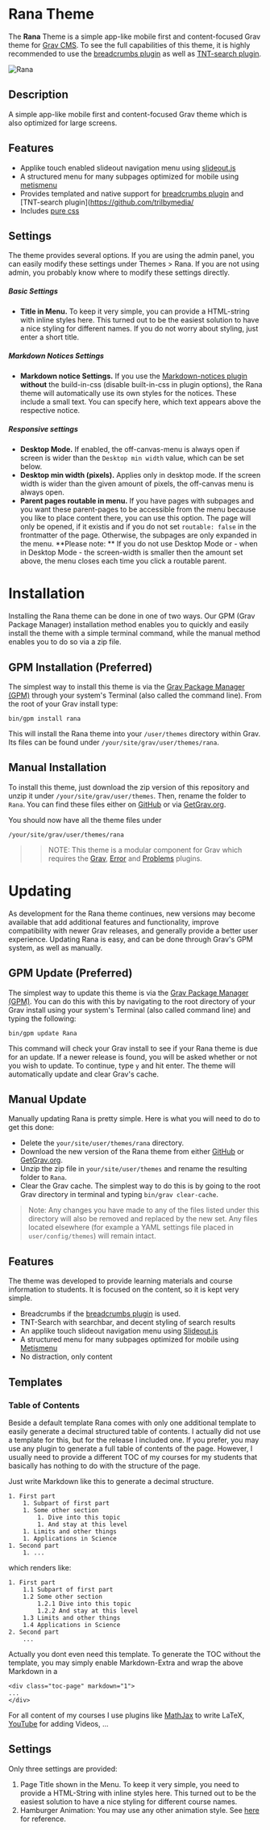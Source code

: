 # Rana Theme

The **Rana** Theme is a simple app-like mobile first and content-focused Grav theme for [Grav CMS](http://github.com/getgrav/grav). To see the full capabilities of this theme, it is highly recommended to use the [breadcrumbs plugin](https://github.com/getgrav/grav-plugin-breadcrumbs) as well as [TNT-search plugin](https://github.com/trilbymedia/grav-plugin-tntsearch). 

![Rana](assets/readme-screenshot.jpg)

## Description

A simple app-like mobile first and content-focused Grav theme which is also optimized for large screens.

## Features

* Applike touch enabled slideout navigation menu using [slideout.js](https://github.com/Mango/slideout)
* A structured menu for many subpages optimized for mobile using [metismenu](https://github.com/onokumus/metismenu)
* Provides templated and native support for [breadcrumbs plugin](https://github.com/getgrav/grav-plugin-breadcrumbs) and [TNT-search plugin](https://github.com/trilbymedia/
* Includes [pure css](https://github.com/pure-css/pure)

## Settings

The theme provides several options. If you are using the admin panel, you can easily modify these settings under Themes > Rana. If you are not using admin, you probably know where to modify these settings directly.

##### Basic Settings

* **Title in Menu.** To keep it very simple, you can provide a HTML-string with inline styles here. This turned out to be the easiest solution to have a nice styling for different names. If you do not worry about styling, just enter a short title. 

##### Markdown Notices Settings

* **Markdown notice Settings.** If you use the [Markdown-notices plugin](https://github.com/getgrav/grav-plugin-markdown-notices) **without** the build-in-css (disable built-in-css in plugin options), the Rana theme will automatically use its own styles for the notices. These include a small text. You can specify here, which text appears above the respective notice.

##### Responsive settings
* **Desktop Mode.** If enabled, the off-canvas-menu is always open if screen is wider than the `Desktop min width` value, which can be set below. 
* **Desktop min width (pixels).** Applies only in desktop mode. If the screen width is wider than the given amount of pixels, the off-canvas menu is always open.
* **Parent pages routable in menu.** If you have pages with subpages and you want these parent-pages to be accessible from the menu because you like to place content there, you can use this option. The page will only be opened, if it existis and if you do not set `routable: false` in the frontmatter of the page. Otherwise, the subpages are only expanded in the menu. **Please note: ** If you do not use Desktop Mode or - when in Desktop Mode - the screen-width is smaller then the amount set above, the menu closes each time you click a routable parent.

# Installation

Installing the Rana theme can be done in one of two ways. Our GPM (Grav Package Manager) installation method enables you to quickly and easily install the theme with a simple terminal command, while the manual method enables you to do so via a zip file. 

## GPM Installation (Preferred)

The simplest way to install this theme is via the [Grav Package Manager (GPM)](http://learn.getgrav.org/advanced/grav-gpm) through your system's Terminal (also called the command line).  From the root of your Grav install type:

    bin/gpm install rana

This will install the Rana theme into your `/user/themes` directory within Grav. Its files can be found under `/your/site/grav/user/themes/rana`.

## Manual Installation

To install this theme, just download the zip version of this repository and unzip it under `/your/site/grav/user/themes`. Then, rename the folder to `Rana`. You can find these files either on [GitHub](https://github.com/danzinger/grav-theme-Rana) or via [GetGrav.org](http://getgrav.org/downloads/themes).

You should now have all the theme files under

    /your/site/grav/user/themes/rana

>> NOTE: This theme is a modular component for Grav which requires the [Grav](http://github.com/getgrav/grav), [Error](https://github.com/getgrav/grav-theme-error) and [Problems](https://github.com/getgrav/grav-plugin-problems) plugins.

# Updating

As development for the Rana theme continues, new versions may become available that add additional features and functionality, improve compatibility with newer Grav releases, and generally provide a better user experience. Updating Rana is easy, and can be done through Grav's GPM system, as well as manually.

## GPM Update (Preferred)

The simplest way to update this theme is via the [Grav Package Manager (GPM)](http://learn.getgrav.org/advanced/grav-gpm). You can do this with this by navigating to the root directory of your Grav install using your system's Terminal (also called command line) and typing the following:

    bin/gpm update Rana

This command will check your Grav install to see if your Rana theme is due for an update. If a newer release is found, you will be asked whether or not you wish to update. To continue, type `y` and hit enter. The theme will automatically update and clear Grav's cache.

## Manual Update

Manually updating Rana is pretty simple. Here is what you will need to do to get this done:

* Delete the `your/site/user/themes/rana` directory.
* Download the new version of the Rana theme from either [GitHub](https://github.com/danzinger/grav-theme-Rana) or [GetGrav.org](http://getgrav.org/downloads/themes).
* Unzip the zip file in `your/site/user/themes` and rename the resulting folder to `Rana`.
* Clear the Grav cache. The simplest way to do this is by going to the root Grav directory in terminal and typing `bin/grav clear-cache`.

> Note: Any changes you have made to any of the files listed under this directory will also be removed and replaced by the new set. Any files located elsewhere (for example a YAML settings file placed in `user/config/themes`) will remain intact.

## Features

The theme was developed to provide learning materials and course information to students. It is focused on the content, so it is kept very simple. 

* Breadcrumbs if the [breadcrumbs plugin](https://github.com/getgrav/grav-plugin-breadcrumbs) is used.
* TNT-Search with searchbar, and decent styling of search results
* An applike touch slideout navigation menu using [Slideout.js](https://github.com/Mango/slideout)
* A structured menu for many subpages optimized for mobile using [Metismenu](https://github.com/onokumus/metismenu)
* No distraction, only content

## Templates

### Table of Contents
Beside a default template Rana comes with only one additional template to easily generate a decimal structured table of contents. I actually did not use a template for this, but for the release I included one. If you prefer, you may use any plugin to generate a full table of contents of the page. However, I usually need to provide a different TOC of my courses for my students that basically has nothing to do with the structure of the page.

Just write Markdown like this to generate a decimal structure.

```
1. First part
    1. Subpart of first part
    1. Some other section
        1. Dive into this topic
        1. And stay at this level
    1. Limits and other things
    1. Applications in Science
1. Second part
    1. ...
```

which renders like:

```
1. First part
    1.1 Subpart of first part
    1.2 Some other section
        1.2.1 Dive into this topic
        1.2.2 And stay at this level
    1.3 Limits and other things
    1.4 Applications in Science
2. Second part
    ...
```

Actually you dont even need this template. To generate the TOC without the template, you may simply enable Markdown-Extra and wrap the above Markdown in a
```
<div class="toc-page" markdown="1">
...
</div>
```

For all content of my courses I use plugins like [MathJax](https://github.com/sommerregen/grav-plugin-mathjax) to write LaTeX, [YouTube](https://github.com/getgrav/grav-plugin-youtube) for adding Videos, ...

## Settings
Only three settings are provided:
1. Page Title shown in the Menu. To keep it very simple, you need to provide a HTML-String with inline styles here. This turned out to be the easiest solution to have a nice styling for different course names.
1. Hamburger Animation: You may use any other animation style. See [here](https://jonsuh.com/hamburgers) for reference.

